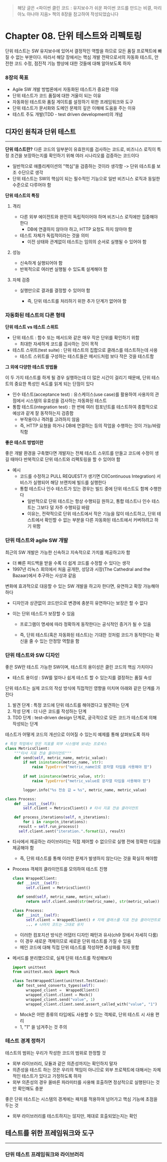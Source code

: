> 해당 글은 <파이썬 클린 코드 : 유지보수가 쉬운 파이썬 코드를 만드는 비결, 마리아노 아나야 지음> 책의 8장을 참고하여 작성되었습니다

# Chapter 08. 단위 테스트와 리펙토링

단위 테스트는 SW 유지보수에 있어서 결정적인 역할을 하므로 모든 품질 프로젝트에 빠질 수 없는 부분이다. 따라서 해당 장에서는 핵심 개발 전략으로서의 자동화 테스트, 안전한 코드 수정, 점진적 기능 향상에 대한 것들에 대해 알아보도록 하자

### 8장의 목표

- Agile SW 개발 방법론에서 자동화된 테스트가 중요한 이유
- 단위 테스트가 코드 품질에 대한 거울이 되는 이유
- 자동화된 테스트와 품질 게이트를 설정하기 위한 프레임워크와 도구
- 단위 테스트가 문서화와 도메인 문제의 깊은 이해에 도움을 주는 이유
- 테스트 주도 개발(TDD - test driven development)의 개념



## 디자인 원칙과 단위 테스트

------

**단위 테스트란?** 다른 코드의 일부분이 유효한지를 검사하는 코드로, 비즈니스 로직이 특정 조건을 보장하는지를 확인하기 위해 여러 시나리오를 검증하는 코드이다

- 일반적으로 애플리케이션의 "핵심"을 검증하는 것이라 생각함 -> 단위 테스트를 보조 수단으로 생각
- 단위 테스트는 SW의 핵심이 되는 필수적인 기능으로 일반 비즈니스 로직과 동일한 수준으로 다루어야 함

**단위 테스트의 특징**

1. 격리

   - 다른 외부 에이전트와 완전히 독립적이어야 하며 비즈니스 로직에만 집중해야 한다
     - DB에 연결하지 않아야 하고, HTTP 요청도 하지 않아야 함
   - 테스트 자체가 독립적이라는 것을 의미
     - 이전 상태와 관계없이 테스트는 임의의 순서로 실행될 수 있어야 함

2. 성능

   - 신속하게 실행되어야 함
   - 반복적으로 여러번 실행될 수 있도록 설계해야 함

3. 자체 검증

   - 실행만으로 결과를 결정할 수 있어야 함

     - 즉, 단위 테스트를 처리하기 위한 추가 단계가 없어야 함

     

### 자동화된 테스트의 다른 형태

**단위 테스트 vs 테스트 스위트**

- 단위 테스트 : 함수 또는 메서드와 같은 매우 작은 단위를 확인하기 위함
  - 최대한 자세하게 코드를 검사하는 것이 목적
- 테스트 스위트(test suite) : 단위 테스트의 집합으로 클래스를 테스트하는데 사용
  - 테스트 스위트를 구성하는 테스트들은 메서드처럼 보다 작은 것을 테스트함

**그 외에 다양한 테스트 방법들**

이 두 가지 테스트를 하게 될 경우 실행하는데 더 많은 시간이 걸리기 때문에, 단위 테스트의 중요한 특성인 속도를 읽게 되는 단점이 있다

- 인수 테스트(acceptance test) : 유스케이스(use case)를 활용하여 사용자의 관점에서 시스템의 유효성을 검사하는 자동화된 테스트
- 통합 테스트(integration test) : 한 번에 여러 컴포넌트를 테스트하여 종합적으로 예상과 같게 잘 동작하는지 검증함
  - 부작용이나 격려를 고려하지 않음
  - 즉, HTTP 요쳥을 하거나 DB에 연결하는 등의 작업을 수행하는 것이 가능/바람직함

**좋은 테스트 방법이란**

좋은 개발 환경을 구축했다면 개발자는 전체 테스트 스위트를 만들고 코드에 수정이 생길 때마다 반복적으로 단위 테스트와 리펙토링을 할 수 있어야 함

- 예시 
  - 코드를 수정하고 PULL REQUEST가 생기면 CI(Continuous Integration) 서비스가 실행되어 해당 브랜치에 빌드를 실행한다
  - 통합 테스트나 인수 테스트가 있는 경우는 빌드 중에 단위 테스트도 함께 수행한다
    - 일반적으로 단위 테스트는 항상 수행되길 원하고, 통합 테스트나 인수 테스트는 그보다 덜 자주 수행되길 바람
    - 이유는, 전략적으로 단위 테스트에서 작은 기능을 많이 테스트하고, 단위 테스트에서 확인할 수 없는 부분을 다른 자동화된 테스트에서 커버하려고 하기 위함

### 단위 테스트와 agile SW 개발

최근의 SW 개발은 가능한 신속하고 지속적으로 가치를 제공하고자 함

- 더 빠른 피드백을 받을 수록 더 쉽게 코드를 수정할 수 있다는 생각
- 1997년 리눅스 회의에서 처음 공개한, 성당과 시장(The Cathedral and the Bazaar)에서 추구하는 사상과 같음

변화에 효과적으로 대응할 수 있는 SW 개발을 하고자 한다면, 유연하고 확장 가능해야 하다

- 디자인과 상관없이 코드만으로 변경에 충분히 유연하다는 보장은 할 수 없다

- 이는 단위 테스트가 보장할 수 있음

  - 프로그램이 명세에 따라 정확하게 동작한다는 공식적인 증거가 될 수 있음

  - 즉, 단위 테스트(혹은 자동화된 테스트)는 기대한 것처럼 코드가 동작한다는 확신을 줄 수 있는 안정망 역할을 함

    

### 단위 테스트와 SW 디자인

좋은 SW란 테스트 가능한 SW이며, 테스트의 용이성은 클린 코드의 핵심 가치이다

- 테스트 용이성 : SW를 얼마나 쉽게 테스트 할 수 있는지를 결정하는 품질 속성

단위 테스트는 실제 코드의 작성 방식에 직접적인 영향을 미치며 아래와 같은 단계를 가진다

1. 발견 단계 : 특정 코드에 단위 테스트를 해야겠다고 발견하는 단계
2. 작성 단계 : 더 나은 코드를 작성하는 단계
3. TDD 단계 : test-driven design 단계로, 궁극적으로 모든 코드가 테스트에 의해 작성되는 단계

테스트가 어떻게 코드의 개선으로 이어질 수 있는지 예제를 통해 살펴보도록 하자

```python
# 특정 작업에서 얻은 지표를 외부 시스템에 보내는 프로세스
class MetricsClient:
	"""타사 지표 전송 클라이언트"""
	def send(self, metric_name, metric_value):
		if not isinstance(metric_name, str):
			raise TypeError("metric_name으로 문자열 타입을 사용해야 함")
      
		if not isinstance(metric_value, str):
			raise TypeError("metric_value로 문자열 타입을 사용해야 함")

		logger.info("%s 전송 값 = %s", metric_name, metric_value)

class Process:
	def __init__(self):
		self.client = MetricsClient() # 타사 지표 전송 클라이언트

	def process_iterations(self, n_iterations):
		for i in range(n_iterations):
      result = self.run_process()
      self.client.sent("iteration.".format(i), result)
```

- 타사에서 제공하는 라이브러리는 직접 제어할 수 없으므로 실행 전에 정확한 타입을 제공해야 함

  - 즉, 단위 테스트를 통해 이러한 문제가 발생하지 않는다는 것을 확실히 해야함

- Process 객체의 클라이언트를 모의하여 테스트 진행

  ```python
  class WrappedClient:
  	def __init__(self):
  		self.client = MetricsClient()
  	
  	def send(self, metric_name, metirc_value):
  		return self.client.send(str(metric_name), str(metric_value))
  
  class Process:
  	def __init__(self):
  		self.client = WrappedClient() # 자체 클래스를 지표 전송 클라이언트로 사용
  		... # 나머지 코드는 그대로 유지
  ```

  - 이러한 컴포지션 방식은 어댑터 디자인 패턴과 유사(ch9 장에서 자세히 다룸)
  - 이 경우 새로운 객체이므로 새로운 단위 테스트를 가질 수 있음
  - 메인 코드에 대해 직접 단위 테스트를 작성하면 추상화를 하지 못함

- 메서드를 분리했으므로, 실제 단위 테스트를 작성해보자 

  ```python
  import unittest
  from unittest.mock import Mock
  
  class TestWrappedClient(unittest.TestCase):
  	def test_send_converts_types(self):
  		wrapped_client =  WrappedClient()
  		wrapped_client.client = Mock()
  		wrapped_client.send("value", 1)
  		wrapped_client.client.send.assert_called_with("value", "1")
  ```

  - Mock은 어떤 종류의 타입에도 사용할 수 있는 객체로, 단위 테스트 시 사용 편리
  - 1, "1" 을 넘겨주는 것 주의

### 테스트 경계 정하기

테스트의 범위는 우리가 작성한 코드의 범위로 한정할 것

- 외부 라이브러리, 모듈과 같은 의존성까지는 확인하지 말자
- 의존성을 테스트 하는 것은 우리의 책임이 아니므로 외부 프로젝트에 대해서는 자체적인 테스트가 있다고 가정하도록 하자
- 외부 의존성의 경우 올바른 파라미터를 사용해 호출하면 정상적으로 실행된다는 것만 확인해도 충분

좋은 단위 테스트는 시스템의 경계에는 패치를 적용하여 넘어가고 핵심 기능에 초점을 두는 것

- 외부 라이브러리를 테스트하지는 않지만, 제대로 호출되었는지는 확인



## 테스트를 위한 프레임워크와 도구

------

### 단위 테스트 프레임워크와 라이브러리


